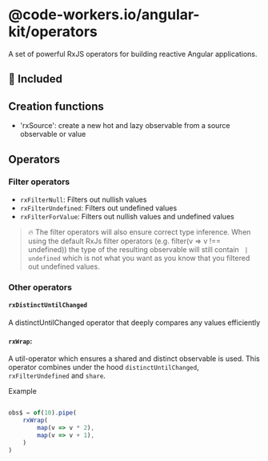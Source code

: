 # @code-workers.io/angular-kit/operators

A set of powerful RxJS operators for building reactive Angular applications.

## 🔋 Included

## Creation functions

- 'rxSource': create a new hot and lazy observable from a source observable or value

## Operators

### Filter operators

- `rxFilterNull`: Filters out nullish values
- `rxFilterUndefined`: Filters out undefined values
- `rxFilterForValue`: Filters out nullish values and undefined values


> 🔥
> The filter operators will also ensure correct type inference. When using the default
> RxJs filter operators (e.g. filter(v => v !== undefined)) the type of the resulting observable
> will still contain ` | undefined` which is not what you want as you know that you filtered
> out undefined values.

 ### Other operators

#### `rxDistinctUntilChanged` 
A distinctUntilChanged operator that deeply compares any values efficiently

#### `rxWrap`: 
A util-operator which ensures a shared and distinct observable is used. This operator combines under 
the hood `distinctUntilChanged`, `rxFilterUndefined` and `share`.

Example
```ts

obs$ = of(10).pipe(
    rxWrap(
        map(v => v * 2),
        map(v => v + 1),
    )
)
```
